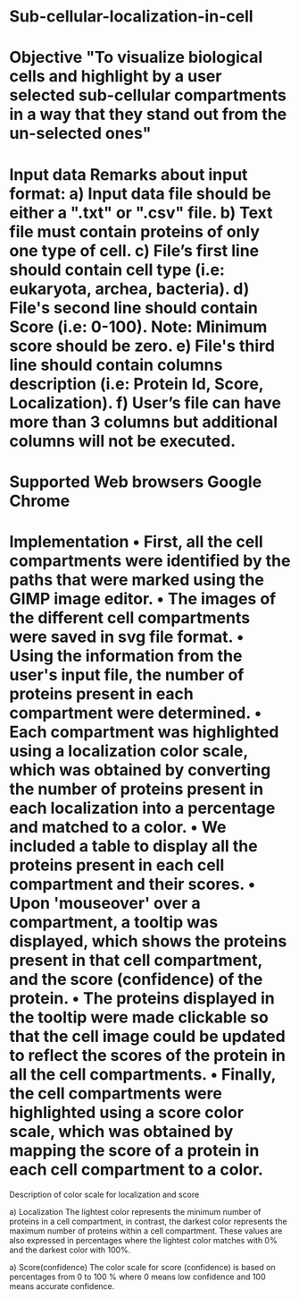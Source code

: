 Sub-cellular-localization-in-cell
==================================================================
Objective
"To visualize biological cells and highlight by a user selected sub-cellular compartments in a way that they stand out from the un-selected ones" 
==================================================================
Input data
Remarks about input format:
a) Input data file should be either a ".txt" or ".csv" file.
b) Text file must contain proteins of only one type of cell.
c) File’s first line should contain cell type (i.e: eukaryota, archea, bacteria).
d) File's second line should contain Score (i.e: 0-100). Note: Minimum score should be zero.
e) File's third line should contain columns description (i.e: Protein Id, Score, Localization).
f) User’s file can have more than 3 columns but additional columns will not be executed.
==================================================================
Supported Web browsers
Google Chrome
==================================================================
Implementation
•	First, all the cell compartments were identified by the paths that were marked using the GIMP image editor.
•	The images of the different cell compartments were saved in svg file format.
•	Using the information from the user's input file, the number of proteins present in each compartment were determined.
•	Each compartment was highlighted using a localization color scale, which was obtained by converting the number of proteins present in each localization into a percentage and matched to a color.
•	We included a table to display all the proteins present in each cell compartment and their scores.
•	Upon 'mouseover' over a compartment, a tooltip was displayed, which shows the proteins present in that cell compartment, and the score (confidence) of the protein.
•	The proteins displayed in the tooltip were made clickable so that the cell image could be updated to reflect the scores of the protein in all the cell compartments.
•	Finally, the cell compartments were highlighted using a score color scale, which was obtained by mapping the score of a protein in each cell compartment to a color.
==================================================================
Description of color scale for localization and score

a)	Localization
The lightest color represents the minimum number of proteins in a cell compartment, in contrast, the darkest color represents the maximum number of proteins within a cell compartment. These values are also expressed in percentages where the lightest color matches with 0% and the darkest color with 100%.

a)	Score(confidence)
The color scale for score (confidence) is based on percentages from 0 to 100 % where 0 means low confidence and 100 means accurate confidence. 
